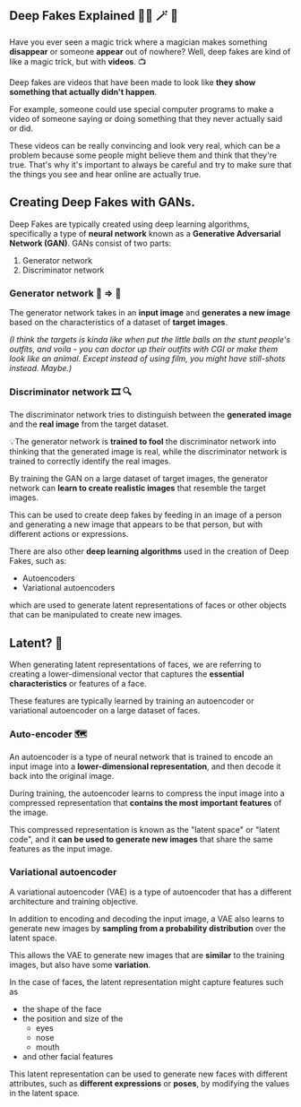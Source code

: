## Deep Fakes Explained 🧙‍♂️ 🪄 🎩

Have you ever seen a magic trick where a magician makes something **disappear** or someone **appear** out of nowhere? Well, deep fakes are kind of like a magic trick, but with **videos**. 📺

Deep fakes are videos that have been made to look like **they show something that actually didn't happen**.

For example, someone could use special computer programs to make a video of someone saying or doing something that they never actually said or did.

These videos can be really convincing and look very real, which can be a problem because some people might believe them and think that they're true. That's why it's important to always be careful and try to make sure that the things you see and hear online are actually true.

## Creating Deep Fakes with GANs.

Deep Fakes are typically created using deep learning algorithms, specifically a type of **neural network** known as a **Generative Adversarial Network (GAN)**. GANs consist of two parts: 

1. Generator network
2. Discriminator network

### Generator network 🙂 => 🐶

The generator network takes in an **input image** and **generates a new image** based on the characteristics of a dataset of **target images**.

*(I think the targets is kinda like when put the little balls on the stunt people's outfits, and voila - you can doctor up their outfits with CGI or make them look like an animal.  Except instead of using film, you might have still-shots instead. Maybe.)*

### Discriminator network 🎞️ 🔍

The discriminator network tries to distinguish between the **generated image** and the **real image** from the target dataset. 

💡The generator network is **trained to fool** the discriminator network into thinking that the generated image is real, while the discriminator network is trained to correctly identify the real images.

By training the GAN on a large dataset of target images, the generator network can **learn to create realistic images** that resemble the target images.

This can be used to create deep fakes by feeding in an image of a person and generating a new image that appears to be that person, but with different actions or expressions.

There are also other **deep learning algorithms** used in the creation of Deep Fakes, such as:

* Autoencoders
* Variational autoencoders

which are used to generate latent representations of faces or other objects that can be manipulated to create new images.

## Latent? 🤔

When generating latent representations of faces, we are referring to creating a lower-dimensional vector that captures the **essential characteristics** or features of a face.

These features are typically learned by training an autoencoder or variational autoencoder on a large dataset of faces.

### Auto-encoder 🗺️ 

An autoencoder is a type of neural network that is trained to encode an input image into a **lower-dimensional representation**, and then decode it back into the original image.

During training, the autoencoder learns to compress the input image into a compressed representation that **contains the most important features** of the image.

This compressed representation is known as the "latent space" or "latent code", and it **can be used to generate new images** that share the same features as the input image.

### Variational autoencoder

A variational autoencoder (VAE) is a type of autoencoder that has a different architecture and training objective.

In addition to encoding and decoding the input image, a VAE also learns to generate new images by **sampling from a probability distribution** over the latent space.

This allows the VAE to generate new images that are **similar** to the training images, but also have some **variation**.

In the case of faces, the latent representation might capture features such as 

* the shape of the face
* the position and size of the 
    * eyes
    * nose
    * mouth
* and other facial features

This latent representation can be used to generate new faces with different attributes, such as **different expressions** or **poses**, by modifying the values in the latent space.
